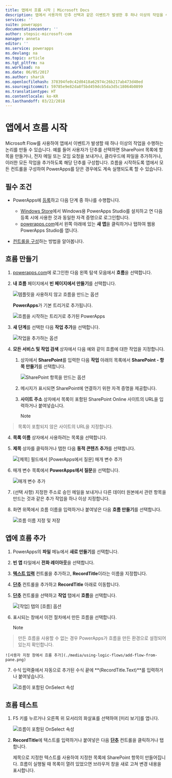 ```yaml
---
title: 앱에서 흐름 시작 | Microsoft Docs
description: 앱에서 사용자의 단추 선택과 같은 이벤트가 발생한 후 하나 이상의 작업을 수행하는 흐름을 만듭니다.
services: ''
suite: powerapps
documentationcenter: ''
author: stepsic-microsoft-com
manager: anneta
editor: ''
ms.service: powerapps
ms.devlang: na
ms.topic: article
ms.tgt_pltfrm: na
ms.workload: na
ms.date: 06/05/2017
ms.author: sharik
ms.openlocfilehash: 378394fe0c42d0418a62974c26b217ab473d40ed
ms.sourcegitcommit: 59785e9e82da8f5bd459dcb5da3d5c18064b0899
ms.translationtype: HT
ms.contentlocale: ko-KR
ms.lasthandoff: 03/22/2018
---
```

# <a name="start-a-flow-in-an-app"></a>앱에서 흐름 시작
Microsoft Flow를 사용하여 앱에서 이벤트가 발생할 때 하나 이상의 작업을 수행하는 논리를 만들 수 있습니다. 예를 들어 사용자가 단추를 선택하면 SharePoint 목록에 항목을 만들거나, 전자 메일 또는 모임 요청을 보내거나, 클라우드에 파일을 추가하거나, 이러한 모든 작업을 추가하도록 해당 단추를 구성합니다. 흐름을 시작하도록 앱에서 모든 컨트롤을 구성하여 PowerApps를 닫은 경우에도 계속 실행되도록 할 수 있습니다.

## <a name="prerequisites"></a>필수 조건

* PowerApps에 [등록](../signup-for-powerapps.md)하고 다음 단계 중 하나를 수행합니다.

  * [Windows Store](http://aka.ms/powerappsinstall)에서 Windows용 PowerApps Studio를 설치하고 연 다음 등록 시에 사용한 것과 동일한 자격 증명으로 로그인합니다.
  * [powerapps.com](http://web.powerapps.com)에서 왼쪽 아래에 있는 **새 앱**을 클릭하거나 탭하여 웹용 PowerApps Studio를 엽니다.
* [컨트롤을 구성](add-configure-controls.md)하는 방법을 알아봅니다.

## <a name="create-a-flow"></a>흐름 만들기
1. [powerapps.com](http://web.powerapps.com)에 로그인한 다음 왼쪽 탐색 모음에서 **흐름**을 선택합니다.

2. **내 흐름** 페이지에서 **빈 페이지에서 만들기**를 선택합니다.

    ![템플릿을 사용하지 않고 흐름을 만드는 옵션](./media/using-logic-flows/create-from-blank.png)

    **PowerApps**가 기본 트리거로 추가됩니다.

    ![흐름을 시작하는 트리거로 추가된 PowerApps](./media/using-logic-flows/set-trigger.png)

3. **새 단계**를 선택한 다음 **작업 추가**을 선택합니다.

    ![작업을 추가하는 옵션](./media/using-logic-flows/add-action.png)

4. **모든 서비스 및 작업 검색** 상자에서 다음 예와 같이 흐름에 대한 작업을 지정합니다.

   1. 상자에서 **SharePoint**를 입력한 다음 **작업** 아래의 목록에서 **SharePoint - 항목 만들기**를 선택합니다.

       ![SharePoint 항목을 만드는 옵션](./media/using-logic-flows/create-sharepoint-item.png)

   2. 메시지가 표시되면 SharePoint에 연결하기 위한 자격 증명을 제공합니다.

   3. **사이트 주소** 상자에서 목록이 포함된 SharePoint Online 사이트의 URL을 입력하거나 붙여넣습니다.

       > [!NOTE]
> 목록이 포함되지 않은 사이트의 URL을 지정합니다.

   4. **목록 이름** 상자에서 사용하려는 목록을 선택합니다.

   5. **제목** 상자를 클릭하거나 탭한 다음 **동적 콘텐츠 추가**를 선택합니다.

       ![[제목] 필드에서 [PowerApps에서 질문] 매개 변수 추가](./media/using-logic-flows/ask-in-powerapps.png)

   6. 매개 변수 목록에서 **PowerApps에서 질문**을 선택합니다.

       ![매개 변수 추가](./media/using-logic-flows/add-parameter.png)

5. (선택 사항) 지정한 주소로 승인 메일을 보내거나 다른 데이터 원본에서 관련 항목을 만드는 것과 같은 추가 작업을 하나 이상 지정합니다.

6. 화면 위쪽에서 흐름 이름을 입력하거나 붙여넣은 다음 **흐름 만들기**를 선택합니다.

    ![흐름 이름 지정 및 저장](./media/using-logic-flows/name-flow.png)

## <a name="add-a-flow-to-an-app"></a>앱에 흐름 추가
1. PowerApps의 **파일** 메뉴에서 **새로 만들기**를 선택합니다.

2. **빈 앱** 타일에서 **전화 레이아웃**을 선택합니다.

3. **[텍스트 입력](controls/control-text-input.md)** 컨트롤을 추가하고, **RecordTitle**이라는 이름을 지정합니다.

4. **[단추](controls/control-button.md)** 컨트롤을 추가하고 **RecordTitle** 아래로 이동합니다.

5. **[단추](controls/control-button.md)** 컨트롤을 선택하고 **작업** 탭에서 **흐름**을 선택합니다.

    ![[작업] 탭의 [흐름] 옵션](./media/using-logic-flows/action-tab.png)

6. 표시되는 창에서 이전 절차에서 만든 흐름을 선택합니다.

    > [!NOTE]
> 만든 흐름을 사용할 수 없는 경우 PowerApps가 흐름을 만든 환경으로 설정되어 있는지 확인합니다.

    ![사용자 지정 창에서 흐름 추가](./media/using-logic-flows/add-flow-from-pane.png)

7. 수식 입력줄에서 자동으로 추가된 수식 끝에 **(RecordTitle.Text)**를 입력하거나 붙여넣습니다.

    ![흐름이 포함된 OnSelect 속성](./media/using-logic-flows/onselect-with-flow.png)

## <a name="test-the-flow"></a>흐름 테스트
1. F5 키를 누르거나 오른쪽 위 모서리의 화살표를 선택하여 [미리 보기]를 엽니다.

    ![흐름이 포함된 OnSelect 속성](./media/using-logic-flows/open-preview.png)

2. **RecordTitle**에 텍스트를 입력하거나 붙여넣은 다음 **[단추](controls/control-button.md)** 컨트롤을 클릭하거나 탭합니다.

    제목으로 지정한 텍스트를 사용하여 지정한 목록에 SharePoint 항목이 만들어집니다. 흐름이 실행될 때 목록이 열려 있었으면 브라우저 창을 새로 고쳐 변경 내용을 표시합니다.
